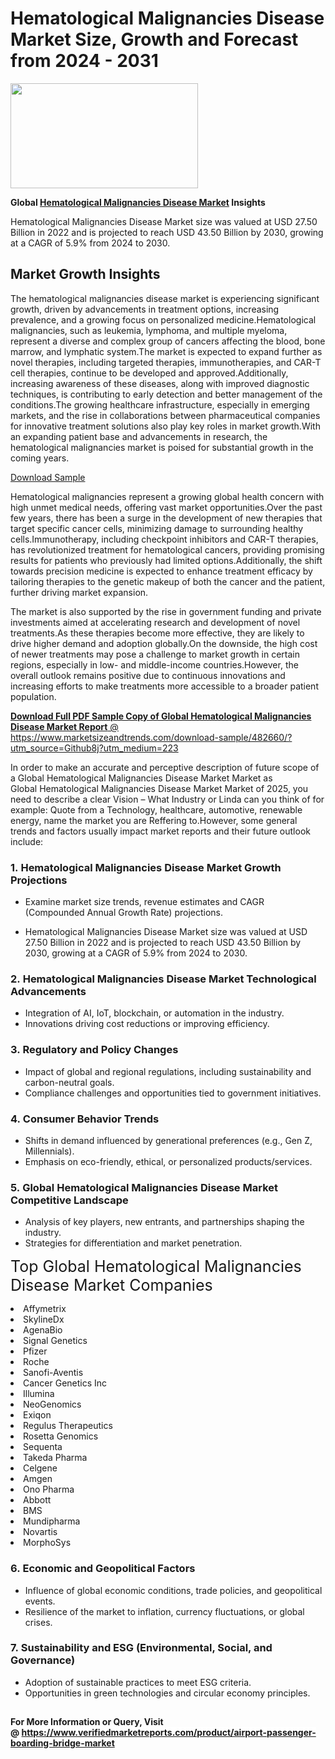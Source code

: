 <H1>Hematological Malignancies Disease Market Size, Growth and Forecast from 2024 - 2031</H1><img class="aligncenter size-medium wp-image-584254" src="https://thirdeyenews.in/wp-content/uploads/2024/09/Global-Market-Research-300x168.jpeg" alt="" width="300" height="168" /><p><strong>Global&nbsp;<a href="https://www.marketsizeandtrends.com/download-sample/482660/?utm_source=Github8j?utm_medium=223">Hematological Malignancies Disease Market</a> Insights</strong></p><p>Hematological Malignancies Disease Market size was valued at USD 27.50 Billion in 2022 and is projected to reach USD 43.50 Billion by 2030, growing at a CAGR of 5.9% from 2024 to 2030.</p><p><h2>Market Growth Insights</h2> <p>The hematological malignancies disease market is experiencing significant growth, driven by advancements in treatment options, increasing prevalence, and a growing focus on personalized medicine.Hematological malignancies, such as leukemia, lymphoma, and multiple myeloma, represent a diverse and complex group of cancers affecting the blood, bone marrow, and lymphatic system.The market is expected to expand further as novel therapies, including targeted therapies, immunotherapies, and CAR-T cell therapies, continue to be developed and approved.Additionally, increasing awareness of these diseases, along with improved diagnostic techniques, is contributing to early detection and better management of the conditions.The growing healthcare infrastructure, especially in emerging markets, and the rise in collaborations between pharmaceutical companies for innovative treatment solutions also play key roles in market growth.With an expanding patient base and advancements in research, the hematological malignancies market is poised for substantial growth in the coming years.</p> <p><a href="https://www.example.com/sample">Download Sample</a></p> <p>Hematological malignancies represent a growing global health concern with high unmet medical needs, offering vast market opportunities.Over the past few years, there has been a surge in the development of new therapies that target specific cancer cells, minimizing damage to surrounding healthy cells.Immunotherapy, including checkpoint inhibitors and CAR-T therapies, has revolutionized treatment for hematological cancers, providing promising results for patients who previously had limited options.Additionally, the shift towards precision medicine is expected to enhance treatment efficacy by tailoring therapies to the genetic makeup of both the cancer and the patient, further driving market expansion.</p> <p>The market is also supported by the rise in government funding and private investments aimed at accelerating research and development of novel treatments.As these therapies become more effective, they are likely to drive higher demand and adoption globally.On the downside, the high cost of newer treatments may pose a challenge to market growth in certain regions, especially in low- and middle-income countries.However, the overall outlook remains positive due to continuous innovations and increasing efforts to make treatments more accessible to a broader patient population.</p> <p><a href="https://www.example.com/more-info"></p><p><span class=""><strong>Download Full PDF Sample Copy of Global Hematological Malignancies Disease Market Report</strong> @ <a href="https://www.marketsizeandtrends.com/download-sample/482660/?utm_source=Github8j?utm_medium=223" target="_blank">https://www.marketsizeandtrends.com/download-sample/482660/?utm_source=Github8j?utm_medium=223</a></span></p><p>In order to make an accurate and perceptive description of future scope of a Global&nbsp;Hematological Malignancies Disease Market Market as Global&nbsp;Hematological Malignancies Disease Market Market of 2025, you need to describe a clear Vision &ndash; What Industry or Linda can you think of for example: Quote from a Technology, healthcare, automotive, renewable energy, name the market you are Reffering to.However, some general trends and factors usually impact market reports and their future outlook include:</p><h3>1.&nbsp;<strong>Hematological Malignancies Disease Market Growth Projections</strong></h3><ul><li>Examine market size trends, revenue estimates and CAGR (Compounded Annual Growth Rate) projections.</li><li><p>Hematological Malignancies Disease Market size was valued at USD 27.50 Billion in 2022 and is projected to reach USD 43.50 Billion by 2030, growing at a CAGR of 5.9% from 2024 to 2030.</p></li></ul><h3>2.&nbsp;<strong>Hematological Malignancies Disease Market Technological Advancements</strong></h3><ul><li>Integration of AI, IoT, blockchain, or automation in the industry.</li><li>Innovations driving cost reductions or improving efficiency.</li></ul><h3>3.&nbsp;<strong>Regulatory and Policy Changes</strong></h3><ul><li>Impact of global and regional regulations, including sustainability and carbon-neutral goals.</li><li>Compliance challenges and opportunities tied to government initiatives.</li></ul><h3>4.&nbsp;<strong>Consumer Behavior Trends</strong></h3><ul><li>Shifts in demand influenced by generational preferences (e.g., Gen Z, Millennials).</li><li>Emphasis on eco-friendly, ethical, or personalized products/services.</li></ul><h3>5.&nbsp;<strong>Global Hematological Malignancies Disease Market Competitive Landscape</strong></h3><ul><li>Analysis of key players, new entrants, and partnerships shaping the industry.</li><li>Strategies for differentiation and market penetration.</li></ul><p data-pm-slice="1 1 []"><span style="color: inherit; font-family: inherit; font-size: 25px;">Top Global Hematological Malignancies Disease Market Companies</span></p><div class="" data-test-id=""><p><li>Affymetrix</li><li> SkylineDx</li><li> AgenaBio</li><li> Signal Genetics</li><li> Pfizer</li><li> Roche</li><li> Sanofi-Aventis</li><li> Cancer Genetics Inc</li><li> Illumina</li><li> NeoGenomics</li><li> Exiqon</li><li> Regulus Therapeutics</li><li> Rosetta Genomics</li><li> Sequenta</li><li> Takeda Pharma</li><li> Celgene</li><li> Amgen</li><li> Ono Pharma</li><li> Abbott</li><li> BMS</li><li> Mundipharma</li><li> Novartis</li><li> MorphoSys</li></p></div><h3>6.&nbsp;<strong>Economic and Geopolitical Factors</strong></h3><ul><li>Influence of global economic conditions, trade policies, and geopolitical events.</li><li>Resilience of the market to inflation, currency fluctuations, or global crises.</li></ul><h3>7.&nbsp;<strong>Sustainability and ESG (Environmental, Social, and Governance)</strong></h3><ul><li>Adoption of sustainable practices to meet ESG criteria.</li><li>Opportunities in green technologies and circular economy principles.</li></ul><h2><strong style="font-size: 14px;">For More Information or Query, Visit @&nbsp;</strong><a style="background-color: #ffffff; font-size: 14px;" href="https://www.marketsizeandtrends.com/report/hematological-malignancies-disease-market/" target="_blank">https://www.verifiedmarketreports.com/product/airport-passenger-boarding-bridge-market</a></h2>